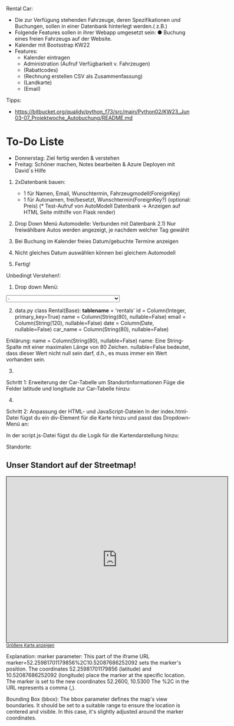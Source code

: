 Rental Car: 
* Die zur Verfügung stehenden Fahrzeuge, deren Spezifikationen und Buchungen, sollen in
einer Datenbank hinterlegt werden.( z.B.)
* Folgende Features sollen in ihrer Webapp umgesetzt sein:
    ● Buchung eines freien Fahrzeugs auf der Website.   
* Kalender mit Bootsstrap KW22
* Features:
    * Kalender eintragen
    * Administration (Aufruf Verfügbarkeit v. Fahrzeugen)
    * (Rabattcodes)
    * (Rechnung erstellen CSV als Zusammenfassung)
    * (Landkarte)
    * (Email)

Tipps:
* https://bitbucket.org/qualidy/python_f73/src/main/Python02/KW23_Jun03-07_Projektwoche_Autobuchung/README.md

# To-Do Liste
* Donnerstag: Ziel fertig werden & verstehen
* Freitag: Schöner machen, Notes bearbeiten & Azure Deployen mit David`s Hilfe

1) 2xDatenbank bauen: 
    * 1 für Namen, Email, Wunschtermin, Fahrzeugmodell(ForeignKey)
    * 1 für Autonamen, frei/besetzt, Wunschtermin(ForeignKey?) (optional: Preis)
        (* Test-Aufruf von AutoModell Datenbank -> Anzeigen auf HTML Seite mithilfe von Flask render)

2) Drop Down Menü Automodelle: Verbunden mit Datenbank 
    2.1) Nur freiwählbare Autos werden angezeigt, je nachdem welcher Tag gewählt

3) Bei Buchung im Kalender freies Datum/gebuchte Termine anzeigen 

4) Nicht gleiches Datum auswählen können bei gleichem Automodell

5) Fertig!

Unbedingt Verstehen!:
1) Drop down Menü:
 <select class="form-control" id="car_name" name="car_name">
                <option value="-">-</option>
                {% for car in cars %}
                <option value="{{ car.autoname }}">{{ car.autoname }} - {{ car.price_per_day }} €/Tag</option>
                {% endfor %}
            </select>

2) data.py
class Rental(Base):
    __tablename__ = 'rentals'
    id = Column(Integer, primary_key=True)
    name = Column(String(80), nullable=False)
    email = Column(String(120), nullable=False)
    date = Column(Date, nullable=False)
    car_name = Column(String(80), nullable=False)

Erklärung: 
name = Column(String(80), nullable=False)
name: Eine String-Spalte mit einer maximalen Länge von 80 Zeichen. nullable=False bedeutet, dass dieser Wert nicht null sein darf, d.h., es muss immer ein Wert vorhanden sein.

3)
Schritt 1: Erweiterung der Car-Tabelle um Standortinformationen
Füge die Felder latitude und longitude zur Car-Tabelle hinzu:

4)
Schritt 2: Anpassung der HTML- und JavaScript-Dateien
In der index.html-Datei fügst du ein div-Element für die Karte hinzu und passt das Dropdown-Menü an:

In der script.js-Datei fügst du die Logik für die Kartendarstellung hinzu:

Standorte:
<h2> Unser Standort auf der Streetmap! </h2>
        <iframe width="600" height="450" frameborder="0" scrolling="no" marginheight="0" marginwidth="0"
            src="https://www.openstreetmap.org/export/embed.html?bbox=10.51087686252092%2C52.24981701179856%2C10.53087686252092%2C52.26981701179856&amp;layer=mapnik&amp;marker=52.25981701179856%2C10.52087686252092"
            style="border: 1px solid black"></iframe>
        <br>
        <small><a href="https://www.openstreetmap.org/?mlat=52.25981701179856&mlon=10.52087686252092#map=16/52.2598/10.5209">Größere Karte anzeigen</a></small>

Explanation:
marker parameter: This part of the iframe URL marker=52.25981701179856%2C10.52087686252092 sets the marker's position. The coordinates 52.25981701179856 (latitude) and 10.52087686252092 (longitude) place the marker at the specific location.
The marker is set to the new coordinates 52.2600, 10.5300
The %2C in the URL represents a comma (,).

Bounding Box (bbox): The bbox parameter defines the map's view boundaries. It should be set to a suitable range to ensure the location is centered and visible. In this case, it's slightly adjusted around the marker coordinates.


